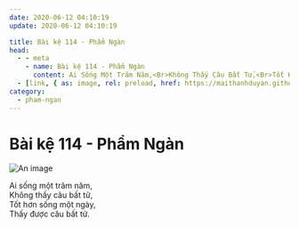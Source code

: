 ```yaml
---
date: 2020-06-12 04:10:19
update: 2020-06-12 04:10:19

title: Bài kệ 114 - Phẩm Ngàn
head:
  - - meta
    - name: Bài kệ 114 - Phẩm Ngàn
      content: Ai Sống Một Trăm Năm,<Br>Không Thấy Câu Bất Tử,<Br>Tốt Hơn Sống Một Ngày,<Br>Thấy Được Câu Bất Tử.<Br>
  - [link, { as: image, rel: preload, href: https://maithanhduyan.github.io/kinh-phap-cu/img/pham-ngan/pham-ngan-114.jpg }]
category:
  - pham-ngan
---
```


# Bài kệ 114 - Phẩm Ngàn

![An image](/img/pham-ngan/pham-ngan-114.jpg)

Ai sống một trăm năm,<br>Không thấy câu bất tử,<br>Tốt hơn sống một ngày,<br>Thấy được câu bất tử.<br>
